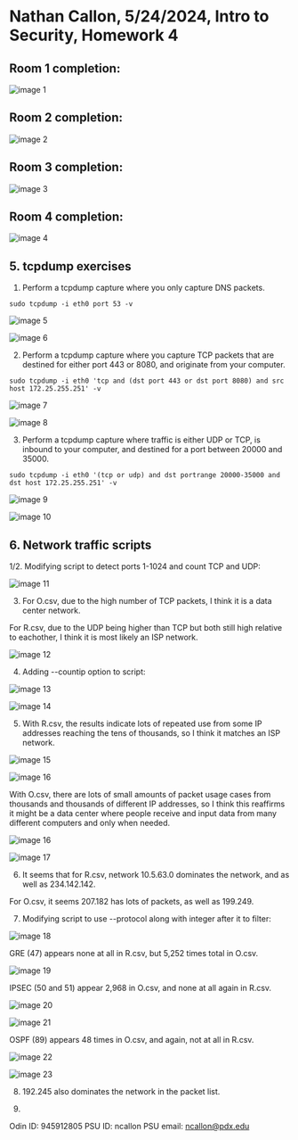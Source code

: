 # Nathan Callon, 5/24/2024, Intro to Security, Homework 4

## Room 1 completion:

![image 1](image.png)

## Room 2 completion:

![image 2](image-1.png)

## Room 3 completion:

![image 3](image-2.png)

## Room 4 completion:

![image 4](image-3.png)

## 5. tcpdump exercises

1. Perform a tcpdump capture where you only capture DNS packets.

```
sudo tcpdump -i eth0 port 53 -v
```

![image 5](image-4.png)

![image 6](image-7.png)

2. Perform a tcpdump capture where you capture TCP packets that are destined for either port 443 or 8080, and originate from your computer.

```
sudo tcpdump -i eth0 'tcp and (dst port 443 or dst port 8080) and src host 172.25.255.251' -v
```

![image 7](image-5.png)

![image 8](image-6.png)

3. Perform a tcpdump capture where traffic is either UDP or TCP, is inbound to your computer, and destined for a port between 20000 and 35000.

```
sudo tcpdump -i eth0 '(tcp or udp) and dst portrange 20000-35000 and dst host 172.25.255.251' -v
```

![image 9](image-8.png)

![image 10](image-9.png)

## 6. Network traffic scripts

1/2. Modifying script to detect ports 1-1024 and count TCP and UDP:

![image 11](image-11.png)

3. For O.csv, due to the high number of TCP packets, I think it is a data center network.

For R.csv, due to the UDP being higher than TCP but both still high relative to eachother, I think it is most likely an ISP network.

![image 12](image-12.png)

4. Adding --countip option to script:

![image 13](image-13.png)

![image 14](image-14.png)

5. With R.csv, the results indicate lots of repeated use from some IP addresses reaching the tens of thousands, so I think it matches an ISP network.

![image 15](image-15.png)

![image 16](image-18.png)

With O.csv, there are lots of small amounts of packet usage cases from thousands and thousands of different IP addresses, so I think this reaffirms it might be a data center where people receive and input data from many different computers and only when needed.

![image 16](image-16.png)

![image 17](image-17.png)

6. It seems that for R.csv, network 10.5.63.0 dominates the network, and as well as 234.142.142.

For O.csv, it seems 207.182 has lots of packets, as well as 199.249.

7. Modifying script to use --protocol along with integer after it to filter:

![image 18](image-19.png)

GRE (47) appears none at all in R.csv, but 5,252 times total in O.csv.

![image 19](image-20.png)

IPSEC (50 and 51) appear 2,968 in O.csv, and none at all again in R.csv.

![image 20](image-22.png)

![image 21](image-21.png)

OSPF (89) appears 48 times in O.csv, and again, not at all in R.csv.

![image 22](image-24.png)

![image 23](image-23.png)

8. 192.245 also dominates the network in the packet list.

9.

Odin ID: 945912805
PSU ID: ncallon
PSU email: ncallon@pdx.edu
